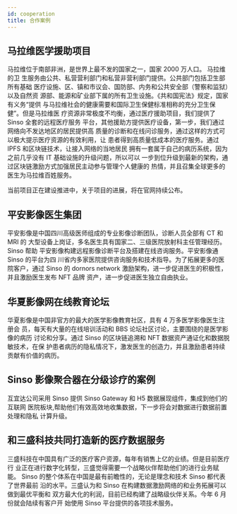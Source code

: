 ```yaml
---
id: cooperation
title: 合作案例
---
```


## 马拉维医学援助项目

马拉维位于南部非洲，是世界上最不发的国家之一，国家 2000 万人口。 马拉维的卫
生服务由公共、私营营利部门和私营非营利部门提供。公共部门包括卫生部所有基础
医疗设施、区、镇和市议会、国防部、内务和公共安全部（警察和监狱）以及自然资
源部、能源和矿业部下属的所有卫生设施。《共和国宪法》规定，国家有义务“提供
与马拉维社会的健康需要和国际卫生保健标准相称的充分卫生保健”。但是马拉维医
疗资源非常极度不均衡，通过医疗援助项目，我们提供了 Sinso 全套的远程医疗服务
平台，其他援助方提供医疗设备，第一步，我们通过网络向不发达地区的居民提供高
质量的诊断和在线问诊服务，通过这样的方式可以极大提示医疗资源的有效利用，让
患者得到高质量低成本的医疗服务。通过 IPFS 和区块链技术，让接入网络的当地居民
拥有一套属于自己的病历系统，因为之前几乎没有 IT 基础设施的升级问题，所以可以
一步到位升级到最新的架构，通过区块链激励方式加强居民主动参与管理个人健康的
热情，并且召集全球更多的医生为马拉维百姓服务。

当前项目正在建设推进中，关于项目的进展，将在官网持续公布。

## 平安影像医生集团

平安影像是中国四川高级医师组成的专业影像诊断团队，诊断人员全部有 CT 和 MRI 的
大型设备上岗证，多名医生具有国家二、三级医院放射科主任管理经历。Sinso 帮助
平安影像构建远程影像诊断平台及搭建在线咨询服务。平安影像通 Sinso 的平台为四
川省内多家医院提供咨询服务和技术指导。为了拓展更多的医院客户，通过 Sinso 的
dornors network 激励架构，进一步促进医生的积极性，并且激励医生发布 NFT 品牌
资产，进一步促进医生独立自由执业。

## 华夏影像网在线教育论坛

华夏影像是中国非官方的最大的医学影像教育社区，具有 4 万多医学影像医生注册会
员，每天有大量的在线培训活动和 BBS 论坛社区讨论，主要围绕的是医学影像的病历
讨论和分享。通过 Sinso 的区块链追溯和 NFT 数据资产通证化和数据脱敏技术，在保
护患者病历的隐私情况下，激发医生的创造力，并且激励患者持续贡献有价值的病历。

## Sinso 影像聚合器在分级诊疗的案例

互宜达公司采用 Sinso 提供 Sinso Gateway 和 H5 数据展现组件，集成到他们的互联网
医院板块,帮助他们有效高效地收集数据，下一步将会对数据进行数据前置处理和隐私
计算升级。

## 和三盛科技共同打造新的医疗数据服务

三盛科技在中国具有广泛的医疗客户资源，每年有销售上亿的业绩。但是目前医疗行
业正在进行数字化转型，三盛觉得需要一个战略伙伴帮助他们的进行业务赋能。
Sinso 的整个体系在中国是最有前瞻性的，无论是理念和技术 Sinso 都代表了世界最前
沿的水平。三盛认为和 Sinso 在构建数据激励网络的和业务拓展可以做到最优平衡和
双方最大化的利润，目前已经构建了战略级伙伴关系。今年 6 月份就会陆续有客户开
始使用 Sinso 平台提供的各项技术服务。
